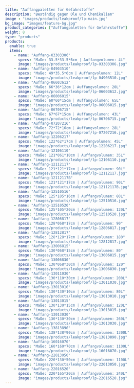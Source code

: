 ```yaml
---
title: "Auffangpaletten für Gefahrstoffe"
description: "Beständig gegen Öle und Chemikalien"
image : "images/products/leakproof/lp-main.jpg"
bg_image: "images/feature-bg.jpg"
product_categories: ["Auffangpaletten für Gefahrstoffe"]
weight: 8
type: "products"
products:
  enable: true
  items:
    - name: "Auffang-03303306"
      specs: "Maße: 33.5*33.5*6cm | Auffangvolumen: 4L"
      image: "images/products/leakproof/lp-03303306.jpg"
    - name: "Auffang-04903510"
      specs: "Maße: 49*35.5*6cm | Auffangvolumen: 12L"
      image: "images/products/leakproof/lp-04903510.jpg"
    - name: "Auffang-06603612"
      specs: "Maße: 66*36*12cm | Auffangvolumen: 20L"
      image: "images/products/leakproof/lp-06603612.jpg"
    - name: "Auffang-06006015"
      specs: "Maße: 60*60*15cm | Auffangvolumen: 65L"
      image: "images/products/leakproof/lp-06006015.jpg"
    - name: "Auffang-06706715"
      specs: "Maße: 67*67*15cm | Auffangvolumen: 43L"
      image: "images/products/leakproof/lp-06706715.jpg"
    - name: "Auffang-07207216"
      specs: "Maße: 72*72*16cm | Auffangvolumen: 28L"
      image: "images/products/leakproof/lp-07207216.jpg"
    - name: "Auffang-12206217"
      specs: "Maße: 122*62*17cm | Auffangvolumen: 45L"
      image: "images/products/leakproof/lp-12206217.jpg"
    - name: "Auffang-12106110"
      specs: "Maße: 121*061*10cm | Auffangvolumen: 35L"
      image: "images/products/leakproof/lp-12106110.jpg"
    - name: "Auffang-12112117"
      specs: "Maße: 121*121*17cm | Auffangvolumen: 90L"
      image: "images/products/leakproof/lp-12112117.jpg"
    - name: "Auffang-12112117B"
      specs: "Maße: 121*121*17cm | Auffangvolumen: 90L"
      image: "images/products/leakproof/lp-12112117B.jpg"
    - name: "Auffang-12510516"
      specs: "Maße: 125*105*16cm | Auffangvolumen: 80L"
      image: "images/products/leakproof/lp-12510516.jpg" 
    - name: "Auffang-12510520"
      specs: "Maße: 125*105*20cm | Auffangvolumen: 120L"
      image: "images/products/leakproof/lp-12510520.jpg" 
    - name: "Auffang-12806817"
      specs: "Maße: 128*068*17cm | Auffangvolumen: 90"
      image: "images/products/leakproof/lp-12806817.jpg"
    - name: "Auffang-12812817"
      specs: "Maße: 128*128*17cm | Auffangvolumen: 180"
      image: "images/products/leakproof/lp-12812817.jpg"
    - name: "Auffang-13006815"
      specs: "Maße: 130*068*15cm | Auffangvolumen: 80"
      image: "images/products/leakproof/lp-13006815.jpg"
    - name: "Auffang-13006830"
      specs: "Maße: 130*068*30cm | Auffangvolumen: 120"
      image: "images/products/leakproof/lp-13006830.jpg"
    - name: "Auffang-13011030"
      specs: "Maße: 130*110*30cm | Auffangvolumen: 200L"
      image: "images/products/leakproof/lp-13011030.jpg" 
    - name: "Auffang-13013010"
      specs: "Maße: 130*130*10cm | Auffangvolumen: 80L"
      image: "images/products/leakproof/lp-13013010.jpg" 
    - name: "Auffang-13013015"
      specs: "Maße: 130*130*15cm | Auffangvolumen: 120L"
      image: "images/products/leakproof/lp-13013015.jpg" 
    - name: "Auffang-13013030"
      specs: "Maße: 130*130*30cm | Auffangvolumen: 260L"
      image: "images/products/leakproof/lp-13013030.jpg"
    - name: "Auffang-13813890"
      specs: "Maße: 138*138*90cm | Auffangvolumen: 1300L"
      image: "images/products/leakproof/lp-13813890.jpg"
    - name: "Auffang-16016070"
      specs: "Maße: 160*160*70cm | Auffangvolumen: 1100L"
      image: "images/products/leakproof/lp-16016070.jpg"
    - name: "Auffang-22013050"
      specs: "Maße: 220*130*50cm | Auffangvolumen: 1100L"
      image: "images/products/leakproof/lp-22013050.jpg"
    - name: "Auffang-22016520"
      specs: "Maße: 220*165*20cm | Auffangvolumen: 240L"
      image: "images/products/leakproof/lp-22016520.jpg"
---
```

